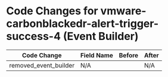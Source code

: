 # Code Changes for vmware-carbonblackedr-alert-trigger-success-4 (Event Builder)

| Code Change | Field Name | Before | After |
|-------------|------------|--------|-------|
| removed_event_builder | N/A |  | N/A |